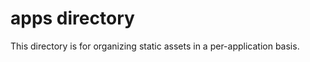 apps directory
==============

This directory is for organizing static assets in a per-application basis.
